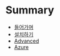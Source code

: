 # Summary

* [들어가며](README.md)
* [설치하기](chapter1.md)
* [Advanced](advanced.md)
* [Azure](azure.md)

